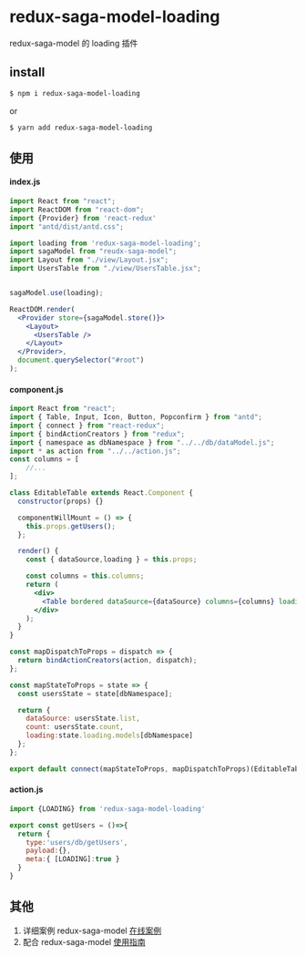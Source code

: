 # redux-saga-model-loading
redux-saga-model 的 loading 插件



## install

```bash
$ npm i redux-saga-model-loading
```

or

```bash
$ yarn add redux-saga-model-loading
```



## 使用

#### index.js

```jsx
import React from "react";
import ReactDOM from "react-dom";
import {Provider} from 'react-redux'
import "antd/dist/antd.css";

import loading from 'redux-saga-model-loading';
import sagaModel from "reudx-saga-model";
import Layout from "./view/Layout.jsx";
import UsersTable from "./view/UsersTable.jsx";


sagaModel.use(loading);

ReactDOM.render(
  <Provider store={sagaModel.store()}>
    <Layout>
      <UsersTable />
    </Layout>
  </Provider>,
  document.querySelector("#root")
);
```

#### component.js

```jsx
import React from "react";
import { Table, Input, Icon, Button, Popconfirm } from "antd";
import { connect } from "react-redux";
import { bindActionCreators } from "redux";
import { namespace as dbNamespace } from "../../db/dataModel.js";
import * as action from "../../action.js";
const columns = [
    //...
];

class EditableTable extends React.Component {
  constructor(props) {}

  componentWillMount = () => {
    this.props.getUsers();
  };

  render() {
    const { dataSource,loading } = this.props;

    const columns = this.columns;
    return (
      <div>
        <Table bordered dataSource={dataSource} columns={columns} loading={loading}/>
      </div>
    );
  }
}

const mapDispatchToProps = dispatch => {
  return bindActionCreators(action, dispatch);
};

const mapStateToProps = state => {
  const usersState = state[dbNamespace];

  return {
    dataSource: usersState.list,
    count: usersState.count,
    loading:state.loading.models[dbNamespace]
  };
};

export default connect(mapStateToProps, mapDispatchToProps)(EditableTable);
```

#### action.js

```javascript
import {LOADING} from 'redux-saga-model-loading'

export const getUsers = ()=>{
  return {
    type:'users/db/getUsers',
    payload:{},
    meta:{ [LOADING]:true }
  }
}
```



## 其他

1. 详细案例  redux-saga-model [在线案例](https://tomsontang.github.io/redux-saga-model-tutorial/users-demo/build/index.html)
2. 配合 redux-saga-model [使用指南](https://github.com/tomsonTang/redux-saga-model-tutorial)

